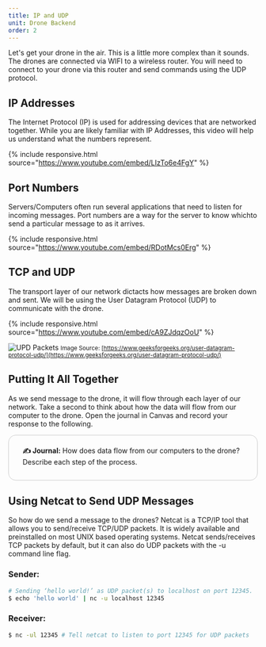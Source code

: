 ```yaml
---
title: IP and UDP
unit: Drone Backend
order: 2
---
```


Let's get your drone in the air. This is a little more complex than it sounds. The drones are connected via WIFI to a wireless router. You will need to connect to your drone via this router and send commands using the UDP protocol.

## IP Addresses

The Internet Protocol (IP) is used for addressing devices that are networked together. While you are likely familiar with IP Addresses, this video will help us understand what the numbers represent.

{% include responsive.html source="https://www.youtube.com/embed/LIzTo6e4FgY" %}

## Port Numbers

Servers/Computers often run several applications that need to listen for incoming messages. Port numbers are a way for the server to know whichto send a particular message to as it arrives. 

{% include responsive.html source="https://www.youtube.com/embed/RDotMcs0Erg" %}

## TCP and UDP

The transport layer of our network dictacts how messages are broken down and sent. We will be using the User Datagram Protocol (UDP) to communicate with the drone.

{% include responsive.html source="https://www.youtube.com/embed/cA9ZJdqzOoU" %}

![UPD Packets](https://media.geeksforgeeks.org/wp-content/uploads/UDP-header.png)
<small>Image Source: [https://www.geeksforgeeks.org/user-datagram-protocol-udp/](https://www.geeksforgeeks.org/user-datagram-protocol-udp/)</small>

## Putting It All Together

As we send message to the drone, it will flow through each layer of our network. Take a second to think about how the data will flow from our computer to the drone. Open the journal in Canvas and record your response to the following.

<div style="border: 1px solid #ccc; border-radius: 15px; padding: 0.5em 2em 1em 2em;">
  <p class="text-xl"><strong>✍️ Journal:</strong> How does data flow from our computers to the drone? Describe each step of the process.</p>
</div>

## Using Netcat to Send UDP Messages

So how do we send a message to the drones? Netcat is a TCP/IP tool that allows you to send/receive TCP/UDP packets. It is widely available and preinstalled on most UNIX based operating systems. Netcat sends/receives TCP packets by default, but it can also do UDP packets with the -u command line flag.

### Sender:

```bash
# Sending ‘hello world!’ as UDP packet(s) to localhost on port 12345.
$ echo 'hello world' | nc -u localhost 12345
```

### Receiver:
```bash
$ nc -ul 12345 # Tell netcat to listen to port 12345 for UDP packets
```
